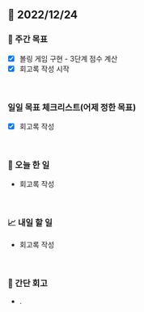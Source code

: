 ## 📅 2022/12/24


### 👏 주간 목표

- [x] 볼링 게임 구현 - 3단계 점수 계산
- [x] 회고록 작성 시작

<br/>

### 일일 목표 체크리스트(어제 정한 목표)

- [x] 회고록 작성

<br/>

### 💯 오늘 한 일

- 회고록 작성

<br/>

### 📈 내일 할 일

- 회고록 작성
  
<br/>

### 🤔 간단 회고

- .
 
